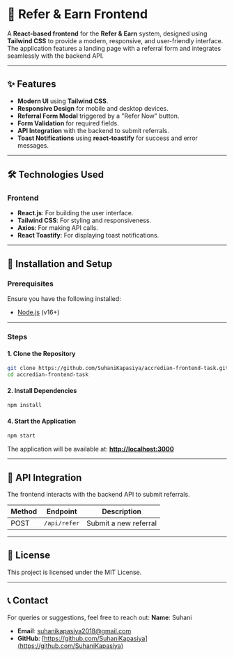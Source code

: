 # 🎨 Refer & Earn Frontend

A **React-based frontend** for the **Refer & Earn** system, designed using **Tailwind CSS** to provide a modern, responsive, and user-friendly interface. The application features a landing page with a referral form and integrates seamlessly with the backend API.

---

## ✨ Features

- **Modern UI** using **Tailwind CSS**.
- **Responsive Design** for mobile and desktop devices.
- **Referral Form Modal** triggered by a "Refer Now" button.
- **Form Validation** for required fields.
- **API Integration** with the backend to submit referrals.
- **Toast Notifications** using **react-toastify** for success and error messages.

---

## 🛠️ Technologies Used

### **Frontend**
- **React.js**: For building the user interface.
- **Tailwind CSS**: For styling and responsiveness.
- **Axios**: For making API calls.
- **React Toastify**: For displaying toast notifications.

---

## 🚀 Installation and Setup

### **Prerequisites**
Ensure you have the following installed:
- [Node.js](https://nodejs.org/) (v16+)

---

### **Steps**

#### 1. Clone the Repository
```bash
git clone https://github.com/SuhaniKapasiya/accredian-frontend-task.git
cd accredian-frontend-task
```

#### 2. Install Dependencies
```bash
npm install
```

#### 4. Start the Application
```bash
npm start
```

The application will be available at: **[http://localhost:3000](http://localhost:3000)**

---

## 🔗 API Integration

The frontend interacts with the backend API to submit referrals.

| Method | Endpoint      | Description                         |
|--------|-------------|-------------------------------------|
| POST   | `/api/refer`    | Submit a new referral               |

---

## 📜 License

This project is licensed under the MIT License.

---

## 📞 Contact

For queries or suggestions, feel free to reach out:
 **Name**: Suhani
- **Email**: [suhanikapasiya2018@gmail.com](mailto:suhanikapasiya2018@gmail.com)
- **GitHub**: [https://github.com/SuhaniKapasiya](https://github.com/SuhaniKapasiya)

